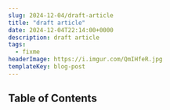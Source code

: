 ```yaml
---
slug: 2024-12-04/draft-article
title: "draft article"
date: 2024-12-04T22:14:00+0000
description: draft article
tags:
  - fixme
headerImage: https://i.imgur.com/QmIHfeR.jpg
templateKey: blog-post
---
```


## Table of Contents

```toc

```
